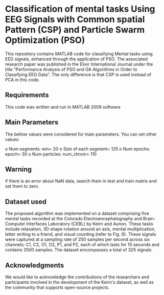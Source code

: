 # Classification of mental tasks Using EEG Signals with Common spatial Pattern (CSP) and Particle Swarm Optimization (PSO) 

This repository contains MATLAB code for classifying Mental tasks using EEG signals, enhanced through the application of PSO. The associated research paper was published in the Elixir International Journal under the title "Performance Analysis of PSO and GA Algorithms in Order to Classifying EEG Data". The only difference is that CSP is used instead of PCA in this code.

## Requirements

This code was written and run in MATLAB 2009 software

## Main Parameters

The bellow values were considered for main parameters. You can set other values:

  o Num segments: win= 20
  o Size of each segment= 125
  o Num epochs: epoch= 30
  o Num particles: num_chrom= 110    

## Warning

if there is an error about NaN data, search them in test and train matrix and set them to zero.

## Dataset used

The proposed algorithm was implemented on a dataset comprising five mental tasks recorded at the Colorado Electroencephalography and Brain-Computer Interfaces Laboratory (CEBL) by Keirn and Aunon. These tasks include relaxation, 3D shape rotation around an axis, mental multiplication, letter writing to a friend, and visual counting (refer to Fig. 6). These signals were captured at a sampling rate of 250 samples per second across six channels: C1, C2, O1, O2, P1, and P2, each of which lasts for 10 seconds and contains 2500 samples. The dataset encompasses a total of 325 signals.

## Acknowledgments

We would like to acknowledge the contributions of the researchers and participants involved in the development of the Keirn's dataset, as well as the community that supports open-source projects.
